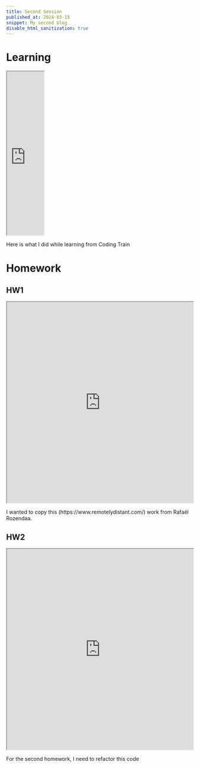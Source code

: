 ```yaml
---
title: Second Session
published_at: 2024-03-15
snippet: My second blog
disable_html_sanitization: true
---
```

# Learning
<iframe src="https://editor.p5js.org/kimnhudiep2003/full/lArm88S1c" width ="100px" height ="442px"></iframe>
<p>Here is what I did while learning from Coding Train</p>

# Homework
## HW1
<iframe src="https://editor.p5js.org/kimnhudiep2003/full/wbuM03pbN" width ="100%" height = "542px"></iframe>
<p>I wanted to copy this (https://www.remotelydistant.com/) work from Rafaël Rozendaa.</p>

## HW2
<iframe src="https://editor.p5js.org/kimnhudiep2003/full/wbuM03pbN" width ="100%" height = "542px"></iframe>
<p>For the second homework, I need to refactor this code</p>
